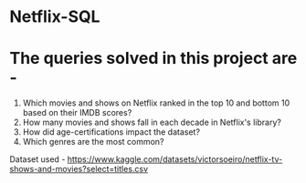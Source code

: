 # Netflix-SQL
# The queries solved in this project are - 
1. Which movies and shows on Netflix ranked in the top 10 and bottom 10 based on their IMDB scores?
2. How many movies and shows fall in each decade in Netflix's library?
3. How did age-certifications impact the dataset?
4. Which genres are the most common?

Dataset used - https://www.kaggle.com/datasets/victorsoeiro/netflix-tv-shows-and-movies?select=titles.csv
